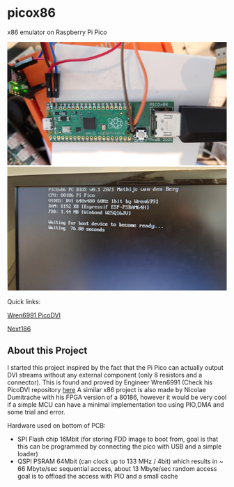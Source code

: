 # picox86
x86 emulator on Raspberry Pi Pico

![](img/picox86pcb.jpg)
![](img/picox86screen.jpg)


Quick links:

[Wren6991 PicoDVI](https://github.com/Wren6991/PicoDVI)

[Next186](https://opencores.org/projects/next186_soc_pc/)

About this Project
-----------------

I started this project inspired by the fact that the Pi Pico can actually output DVI streams without any external component (only 8 resistors and a connector). This is found and proved by Engineer Wren6991 (Check his PicoDVI repository [here](https://github.com/Wren6991/PicoDVI)
A similar x86 project is also made by Nicolae Dumitrache with his FPGA version of a 80186, however it would be very cool if a simple MCU can have a minimal implementation too using PIO,DMA and some trial and error.



Hardware used on bottom of PCB:

- SPI Flash chip 16Mbit (for storing FDD image to boot from, goal is that this can be programmed by connecting the pico with USB and a simple loader)
- QSPI PSRAM 64Mbit (can clock up to 133 MHz / 4bit) which results in ~ 66 Mbyte/sec sequential access, about 13 Mbyte/sec random access goal is to offload the access with PIO and a small cache



